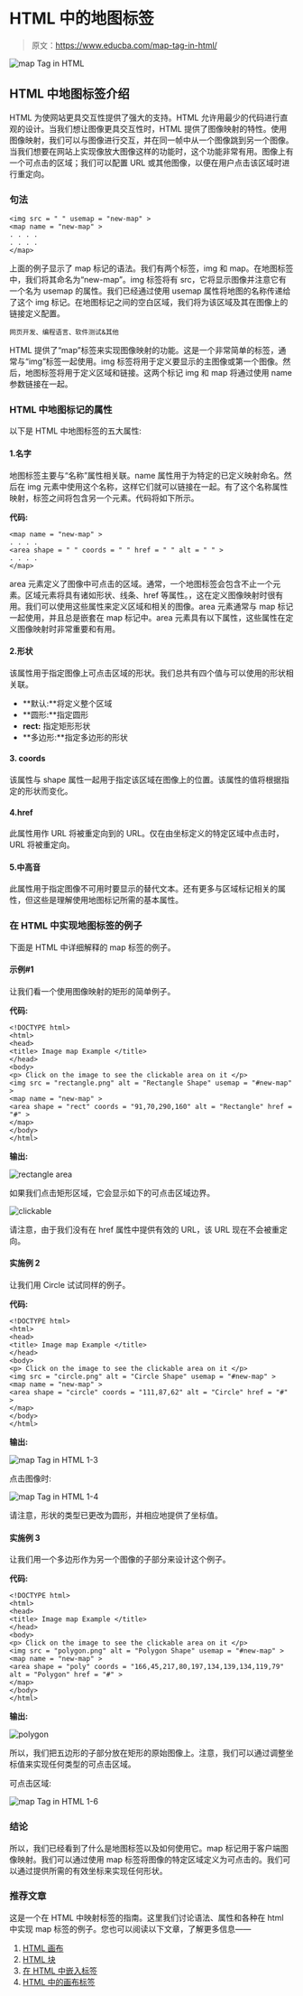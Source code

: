 # HTML 中的地图标签

> 原文：<https://www.educba.com/map-tag-in-html/>

![map Tag in HTML](img/ef8046fd6e5a0f4cb9b181b878bc4279.png)



## HTML 中地图标签介绍

HTML 为使网站更具交互性提供了强大的支持。HTML 允许用最少的代码进行直观的设计。当我们想让图像更具交互性时，HTML 提供了图像映射的特性。使用图像映射，我们可以与图像进行交互，并在同一帧中从一个图像跳到另一个图像。当我们想要在网站上实现像放大图像这样的功能时，这个功能非常有用。图像上有一个可点击的区域；我们可以配置 URL 或其他图像，以便在用户点击该区域时进行重定向。

### 句法

```
<img src = " " usemap = "new-map" >
<map name = "new-map" >
. . . .
. . . .
</map>
```

上面的例子显示了 map 标记的语法。我们有两个标签，img 和 map。在地图标签中，我们将其命名为“new-map”。img 标签将有 src，它将显示图像并注意它有一个名为 usemap 的属性。我们已经通过使用 usemap 属性将地图的名称传递给了这个 img 标记。在地图标记之间的空白区域，我们将为该区域及其在图像上的链接定义配置。

<small>网页开发、编程语言、软件测试&其他</small>

HTML 提供了“map”标签来实现图像映射的功能。这是一个非常简单的标签，通常与“img”标签一起使用。img 标签将用于定义要显示的主图像或第一个图像。然后，地图标签将用于定义区域和链接。这两个标记 img 和 map 将通过使用 name 参数链接在一起。

### HTML 中地图标记的属性

以下是 HTML 中地图标签的五大属性:

#### 1.名字

地图标签主要与“名称”属性相关联。name 属性用于为特定的已定义映射命名。然后在 img 元素中使用这个名称，这样它们就可以链接在一起。有了这个名称属性映射，标签之间将包含另一个元素。代码将如下所示。

**代码:**

```
<map name = "new-map" >
. . . .
<area shape = " " coords = " " href = " " alt = " " >
. . . .
</map>
```

area 元素定义了图像中可点击的区域。通常，一个地图标签会包含不止一个元素。区域元素将具有诸如形状、线条、href 等属性。，这在定义图像映射时很有用。我们可以使用这些属性来定义区域和相关的图像。area 元素通常与 map 标记一起使用，并且总是嵌套在 map 标记中。area 元素具有以下属性，这些属性在定义图像映射时非常重要和有用。

#### 2.形状

该属性用于指定图像上可点击区域的形状。我们总共有四个值与可以使用的形状相关联。

*   **默认:**将定义整个区域
*   **圆形:**指定圆形
*   **rect:** 指定矩形形状
*   **多边形:**指定多边形的形状

#### 3\. coords

该属性与 shape 属性一起用于指定该区域在图像上的位置。该属性的值将根据指定的形状而变化。

#### 4.href

此属性用作 URL 将被重定向到的 URL。仅在由坐标定义的特定区域中点击时，URL 将被重定向。

#### 5.中高音

此属性用于指定图像不可用时要显示的替代文本。还有更多与区域标记相关的属性，但这些是理解使用地图标记所需的基本属性。

### 在 HTML 中实现地图标签的例子

下面是 HTML 中详细解释的 map 标签的例子。

#### 示例#1

让我们看一个使用图像映射的矩形的简单例子。

**代码:**

```
<!DOCTYPE html>
<html>
<head>
<title> Image map Example </title>
</head>
<body>
<p> Click on the image to see the clickable area on it </p>
<img src = "rectangle.png" alt = "Rectangle Shape" usemap = "#new-map" >
<map name = "new-map" >
<area shape = "rect" coords = "91,70,290,160" alt = "Rectangle" href = "#" >
</map>
</body>
</html>
```

**输出:**

![rectangle area](img/3aa83c11a05018b42ebf23956ca54011.png)



如果我们点击矩形区域，它会显示如下的可点击区域边界。

![clickable](img/4f09d5edad12a9ea26e951f73b6b86b3.png)



请注意，由于我们没有在 href 属性中提供有效的 URL，该 URL 现在不会被重定向。

#### 实施例 2

让我们用 Circle 试试同样的例子。

**代码:**

```
<!DOCTYPE html>
<html>
<head>
<title> Image map Example </title>
</head>
<body>
<p> Click on the image to see the clickable area on it </p>
<img src = "circle.png" alt = "Circle Shape" usemap = "#new-map" >
<map name = "new-map" >
<area shape = "circle" coords = "111,87,62" alt = "Circle" href = "#" >
</map>
</body>
</html>
```

**输出:**

![map Tag in HTML 1-3](img/692127a41a480cc83f096672dc047e4c.png)



点击图像时:

![map Tag in HTML 1-4](img/d5a77c95e27edc52a2be2cd783325678.png)



请注意，形状的类型已更改为圆形，并相应地提供了坐标值。

#### 实施例 3

让我们用一个多边形作为另一个图像的子部分来设计这个例子。

**代码:**

```
<!DOCTYPE html>
<html>
<head>
<title> Image map Example </title>
</head>
<body>
<p> Click on the image to see the clickable area on it </p>
<img src = "polygon.png" alt = "Polygon Shape" usemap = "#new-map" >
<map name = "new-map" >
<area shape = "poly" coords = "166,45,217,80,197,134,139,134,119,79" alt = "Polygon" href = "#" >
</map>
</body>
</html>
```

**输出:**

![polygon](img/d4882c43470f601857c898c194a79dbb.png)



所以，我们把五边形的子部分放在矩形的原始图像上。注意，我们可以通过调整坐标值来实现任何类型的可点击区域。

可点击区域:

![map Tag in HTML 1-6](img/07734f8ba488ca0d66fa728f0a7a2581.png)



### 结论

所以，我们已经看到了什么是地图标签以及如何使用它。map 标记用于客户端图像映射。我们可以通过使用 map 标签将图像的特定区域定义为可点击的。我们可以通过提供所需的有效坐标来实现任何形状。

### 推荐文章

这是一个在 HTML 中映射标签的指南。这里我们讨论语法、属性和各种在 html 中实现 map 标签的例子。您也可以阅读以下文章，了解更多信息——

1.  [HTML 画布](https://www.educba.com/html-canvas/)
2.  [HTML 块](https://www.educba.com/html-blocks/)
3.  [在 HTML 中嵌入标签](https://www.educba.com/embed-tag-in-html/)
4.  [HTML 中的画布标签](https://www.educba.com/canvas-tag-in-html/)





